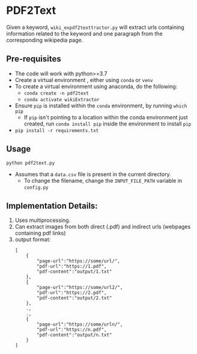 # PDF2Text

Given a keyword, `wiki_expdf2texttractor.py` will extract urls containing information related to the keyword and one paragraph from the corresponding wikipedia page.

## Pre-requisites

- The code will work with python>=3.7
- Create a virtual environment , either using `conda` or `venv`
- To create a virtual environment using anaconda, do the following:
    - `conda create -n pdf2text`
    - `conda activate wikiExtractor`
- Ensure `pip` is installed within the `conda` environment, by running `which pip`
    - If `pip` isn't pointing to a location within the conda environment just created, run `conda install pip` 
      inside the environment to install `pip`
- `pip install -r requirements.txt`

## Usage
`python pdf2text.py`
- Assumes that a `data.csv` file is present in the current directory.
    - To change the filename, change the `INPUT_FILE_PATH` variable in `config.py`

## Implementation Details:
1. Uses multiprocessing.
2. Can extract images from both direct (.pdf) and indirect urls (webpages containing pdf links)
3. output format:
    ```
    [
        {
            "page-url":"https://some/url/",
            "pdf-url":"https://1.pdf",
            "pdf-content":"output/1.txt"
        },
        {
            "page-url":"https://some/url2/",
            "pdf-url":"https://2.pdf",
            "pdf-content":"output/2.txt"
        },
        .,
        .,
        {
            "page-url":"https://some/urln/",
            "pdf-url":"https://n.pdf",
            "pdf-content":"output/n.txt"
        }
    ]
    ```
